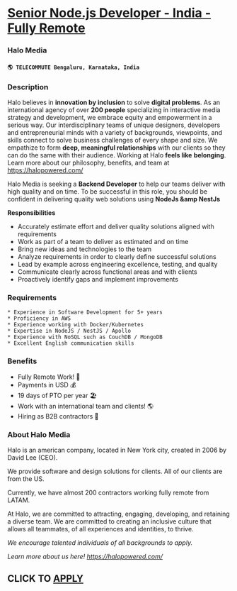 # [Senior Node.js Developer - India - Fully Remote](https://www.remotewlb.com/apply/senior-node-js-developer-india-fully-remote)  
### Halo Media  
#### `🌎 TELECOMMUTE Bengaluru, Karnataka, India`  

### **Description**

Halo believes in **innovation by inclusion** to solve **digital problems**. As an international agency of over **200 people** specializing in interactive media strategy and development, we embrace equity and empowerment in a serious way. Our interdisciplinary teams of unique designers, developers and entrepreneurial minds with a variety of backgrounds, viewpoints, and skills connect to solve business challenges of every shape and size. We empathize to form **deep, meaningful relationships** with our clients so they can do the same with their audience. Working at Halo **feels like** **belonging**. Learn more about our philosophy, benefits, and team at https://halopowered.com/

Halo Media is seeking a **Backend Developer** to help our teams deliver with high quality and on time. To be successful in this role, you should be confident in delivering quality web solutions using **NodeJs &amp NestJs**

**Responsibilities**

  * Accurately estimate effort and deliver quality solutions aligned with requirements
  * Work as part of a team to deliver as estimated and on time
  * Bring new ideas and technologies to the team
  * Analyze requirements in order to clearly define successful solutions
  * Lead by example across engineering excellence, testing, and quality
  * Communicate clearly across functional areas and with clients
  * Proactively identify gaps and implement improvements

### **Requirements**

    * Experience in Software Development for 5+ years
    * Proficiency in AWS
    * Experience working with Docker/Kubernetes
    * Expertise in NodeJS / NestJS / Apollo
    * Experience with NoSQL such as CouchDB / MongoDB
    * Excellent English communication skills

### **Benefits**

  * Fully Remote Work! 🏡
  * Payments in USD 💰
  * 19 days of PTO per year 🏖
  * Work with an international team and clients! 🌎
  * Hiring as B2B contractors 🤝

### **About Halo Media**

Halo is an american company, located in New York city, created in 2006 by David Lee (CEO).

We provide software and design solutions for clients. All of our clients are from the US.

Currently, we have almost 200 contractors working fully remote from LATAM.

At Halo, we are committed to attracting, engaging, developing, and retaining a diverse team. We are committed to creating an inclusive culture that allows all teammates, of all experiences and identities, to thrive.  

 _We encourage talented individuals of all backgrounds to apply._

 _Learn more about us here! https://halopowered.com/_

  
## CLICK TO [APPLY](https://www.remotewlb.com/apply/senior-node-js-developer-india-fully-remote)

